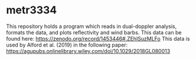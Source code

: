 # metr3334
This repository holds a program which reads in dual-doppler analysis, 
formats the data, and plots reflectivity and wind barbs. This data 
can be found here: https://zenodo.org/record/1453446#.ZEhlSuzMLFo
This data is used by Alford et al. (2019) in the following paper:
https://agupubs.onlinelibrary.wiley.com/doi/10.1029/2018GL080013
